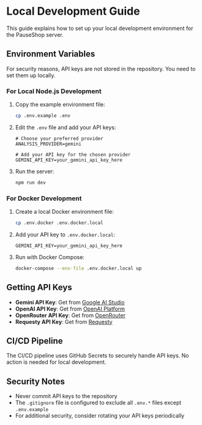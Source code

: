 # Local Development Guide

This guide explains how to set up your local development environment for the PauseShop server.

## Environment Variables

For security reasons, API keys are not stored in the repository. You need to set them up locally.

### For Local Node.js Development

1. Copy the example environment file:
   ```bash
   cp .env.example .env
   ```

2. Edit the `.env` file and add your API keys:
   ```
   # Choose your preferred provider
   ANALYSIS_PROVIDER=gemini
   
   # Add your API key for the chosen provider
   GEMINI_API_KEY=your_gemini_api_key_here
   ```

3. Run the server:
   ```bash
   npm run dev
   ```

### For Docker Development

1. Create a local Docker environment file:
   ```bash
   cp .env.docker .env.docker.local
   ```

2. Add your API key to `.env.docker.local`:
   ```
   GEMINI_API_KEY=your_gemini_api_key_here
   ```

3. Run with Docker Compose:
   ```bash
   docker-compose --env-file .env.docker.local up
   ```

## Getting API Keys

- **Gemini API Key**: Get from [Google AI Studio](https://makersuite.google.com/app/apikey)
- **OpenAI API Key**: Get from [OpenAI Platform](https://platform.openai.com/api-keys)
- **OpenRouter API Key**: Get from [OpenRouter](https://openrouter.ai/keys)
- **Requesty API Key**: Get from [Requesty](https://requesty.com/)

## CI/CD Pipeline

The CI/CD pipeline uses GitHub Secrets to securely handle API keys. No action is needed for local development.

## Security Notes

- Never commit API keys to the repository
- The `.gitignore` file is configured to exclude all `.env.*` files except `.env.example`
- For additional security, consider rotating your API keys periodically